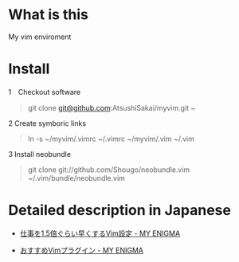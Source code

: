 # What is this

My vim enviroment

# Install

1　Checkout software

> git clone git@github.com:AtsushiSakai/myvim.git ~

2 Create symboric links

> ln -s ~/myvim/.vimrc ~/.vimrc ~/myvim/.vim ~/.vim

3 Install neobundle

> git clone git://github.com/Shougo/neobundle.vim ~/.vim/bundle/neobundle.vim


# Detailed description in Japanese

* [仕事を1.5倍ぐらい早くするVim設定 - MY ENIGMA](http://d.hatena.ne.jp/meison_amsl/20120403/1333452345)

* [おすすめVimプラグイン - MY ENIGMA](http://d.hatena.ne.jp/meison_amsl/20141219)

